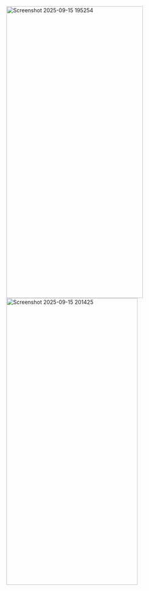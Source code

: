 <img width="359" height="767" alt="Screenshot 2025-09-15 195254" src="https://github.com/user-attachments/assets/848bff91-2a5c-4a4e-b161-2d108d42eb83" />
<img width="345" height="754" alt="Screenshot 2025-09-15 201425" src="https://github.com/user-attachments/assets/d9095fe7-1661-47fd-b639-46e2e9551e87" />
